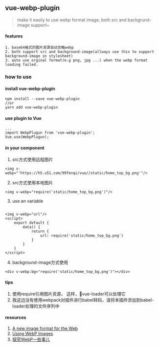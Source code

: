 ## vue-webp-plugin

> make it easily to use webp format image, both src and backgrund-image support~

#### features
    1. base64格式的图片资源自动忽略webp
    2. both support src and background-image(allways use this to support background-image in stylesheet)
    3. auto use orginal format(e.g png, jpg ...) when the webp format loading failed.

### how to use
#### install vue-webp-plugin
```
npm install --save vue-webp-plugin
//or
yarn add vue-webp-plugin
```
#### use plugin to Vue
```
...
import WebpPlugun from 'vue-webp-plugin';
Vue.use(WebpPlugun);
```
#### in your component 

1. src方式使用远程图片
```
<img v-webp="'https://h5.u51.com/99fenqi/vue//static/home_top_bg.png'"/>
```
2. src方式使用本地图片
```
<img v-webp="require('static/home_top_bg.png')"/>
```
3. use an variable
```

<img v-webp="url"/>
<script>
    export default {
        data() {
            return {
                url: require('static/home_top_bg.png')
            }
        }
    }
</script>
```

4. background-image方式使用
```
<div v-webp:bg="require('static/home_top_bg.png')"></div>
```

#### tips
1. 使用require引用图片资源， 这样，vue-loader可以处理它
2. 我这边没有使用webpack对插件进行babel转码，请将本插件添加到babel-loader处理的文件序列中

#### resources
1. [A new image format for the Web](https://developers.google.com/speed/webp/)
1. [Using WebP Images](https://css-tricks.com/using-webp-images/)
2. [探究WebP一些事儿](https://aotu.io/notes/2016/06/23/explore-something-of-webp/index.html)
